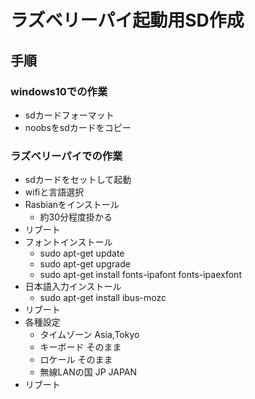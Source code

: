 # ラズベリーパイ起動用SD作成

## 手順

### windows10での作業
* sdカードフォーマット
* noobsをsdカードをコピー

### ラズベリーパイでの作業
* sdカードをセットして起動
* wifiと言語選択
* Rasbianをインストール
   * 約30分程度掛かる
* リブート
* フォントインストール
   * sudo apt-get update
   * sudo apt-get upgrade
   * sudo apt-get install fonts-ipafont fonts-ipaexfont
* 日本語入力インストール
   * sudo apt-get install ibus-mozc
* リブート
* 各種設定
   * タイムゾーン Asia,Tokyo
   * キーボード そのまま
   * ロケール そのまま
   * 無線LANの国 JP JAPAN
* リブート 

